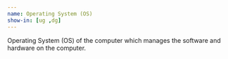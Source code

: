 ```yaml
---
name: Operating System (OS) 
show-in: [ug ,dg]
---
```


Operating System (OS) of the computer which manages the software and hardware on the computer.
